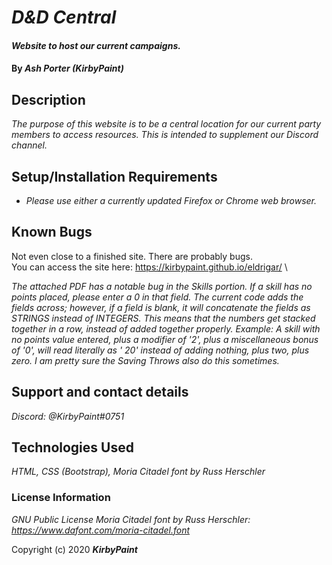 # _D&D Central_

#### _Website to host our current campaigns._

#### By _**Ash Porter (KirbyPaint)**_

## Description

_The purpose of this website is to be a central location for our current party members to access resources. This is intended to supplement our Discord channel._

## Setup/Installation Requirements

* _Please use either a currently updated Firefox or Chrome web browser._

## Known Bugs

Not even close to a finished site. There are probably bugs.\
You can access the site here: https://kirbypaint.github.io/eldrigar/ \

_The attached PDF has a notable bug in the Skills portion. If a skill has no points placed, please enter a 0 in that field._
_The current code adds the fields across; however, if a field is blank, it will concatenate the fields as STRINGS instead of INTEGERS._
_This means that the numbers get stacked together in a row, instead of added together properly._
_Example: A skill with no points value entered, plus a modifier of '2', plus a miscellaneous bonus of '0', will read literally as ' 20' instead of adding nothing, plus two, plus zero._
_I am pretty sure the Saving Throws also do this sometimes._

## Support and contact details

_Discord: @KirbyPaint#0751_

## Technologies Used

_HTML, CSS (Bootstrap), Moria Citadel font by Russ Herschler_

### License Information

_GNU Public License_
_Moria Citadel font by Russ Herschler: https://www.dafont.com/moria-citadel.font_

Copyright (c) 2020 **_KirbyPaint_**